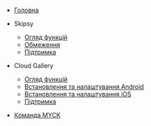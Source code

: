 * [Головна](README.md)

* Skipsy
  * [Огляд функцій](skipsy.md)
  * [Обмеження](limitations_skipsy.md)
  * [Підтримка](support.md)

* Cloud Gallery
  * [Огляд функцій](cloud_overview.md)
  * [Встановлення та налаштування Android](cloud_install.md)
  * [Встановлення та налаштування iOS](cloud_install_ios.md)
  * [Підтримка](support.md)

* [Команда MYCK](join.md)